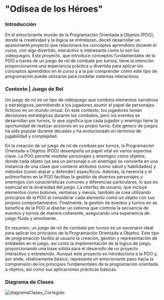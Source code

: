 # "Odisea de los Héroes"
### Introducción

En el emocionante mundo de la Programación Orientada a Objetos (POO), donde la creatividad y la lógica se entrelazan, decidí desarrollar un apasionante proyecto que relacionará los conceptos aprendidos durante el curso, con algo divertido, interactivo e interesante como lo son los videojuegos. Este proyecto, que introduce conceptos fundamentales de la POO a través de un juego de rol de combate por turnos, tiene la intención proporcionarme una experiencia práctica y divertida para aplicar los conceptos aprendidos en el curso y a la par comprender cómo este tipo de programación puede utilizarse para modelar sistemas interactivos.

### Contexto | Juego de Rol

Un juego de rol es un tipo de videojuego que combina elementos narrativos y estratégicos, permitiendo a los jugadores asumir el papel de personajes ficticios en un mundo virtual. En este contexto, los jugadores toman decisiones estratégicas durante los combates, pero los eventos se desarrollan por turnos, lo que significa que cada jugador y enemigo tiene la oportunidad de realizar acciones en su propio turno. Este género de juegos ha sido popular durante décadas y ha evolucionado en términos de jugabilidad y complejidad.

En la creación de un juego de rol de combate por turnos, la Programación Orientada a Objetos (POO) desempeña un papel vital en varios aspectos clave. La POO permite modelar personajes y enemigos como objetos, donde cada objeto (ya sea un personaje o un enemigo) se convierte en una instancia de una clase que contiene atributos (como salud y habilidades) y métodos (como atacar y defender) específicos. Además, la herencia y el polimorfismo en la POO facilitan la gestión de diversos personajes y enemigos con características comunes y diferencias particulares, lo que es esencial en la diversidad del juego. La interfaz de usuario, que incluye elementos como botones, ventanas y menús, también se crea utilizando principios de la POO al considerar cada elemento como un objeto con sus propios comportamientos. Finalmente, la gestión de eventos y turnos en  se beneficia de la POO al diseñar un sistema que controla la secuencia de eventos y turnos de manera coherente, asegurando una experiencia de juego fluida y envolvente.

En resumen, un juego de rol de combate por turnos es un escenario ideal para aplicar los principios de la Programación Orientada a Objetos. Este tipo de programación facilita al usuario la creación, gestión y representación de entidades en el juego, así como la implementación de la lógica de juego, proporcionando una base sólida para el desarrollo de un proyecto interactivo y entretenido. Aunque este proyecto es introductorio a la POO y, por ende, relativamente básico, representa un emocionante paso hacia la comprensión de los principios fundamentales de la programación orientada a objetos, así como sus aplicaciones prácticas básicas.

### Diagrama de Clases
![diagramaClases_Corregido](https://github.com/jorgeGrVl/Proyecto-Odisea-de-los-Heroes/assets/150094617/fad3489d-5e76-4980-8444-2b717ef864f2)
